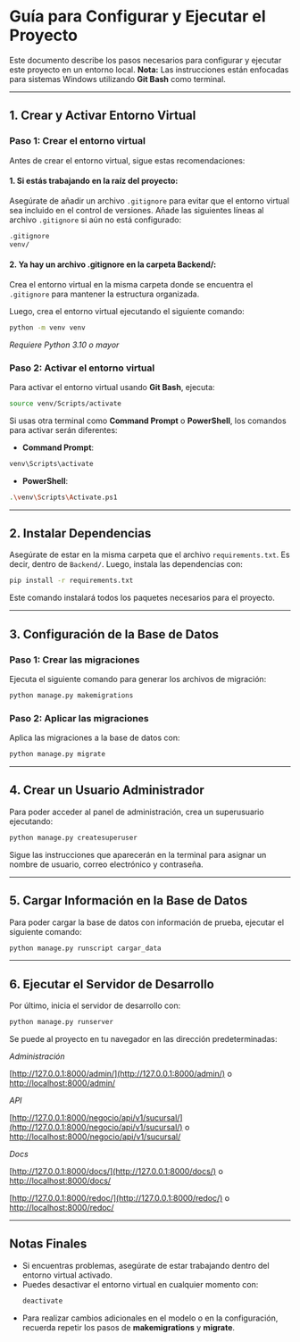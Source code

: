 # Guía para Configurar y Ejecutar el Proyecto

Este documento describe los pasos necesarios para configurar y ejecutar este proyecto en un entorno local. **Nota:** Las instrucciones están enfocadas para sistemas Windows utilizando **Git Bash** como terminal.

---

## 1. Crear y Activar Entorno Virtual

### Paso 1: Crear el entorno virtual
Antes de crear el entorno virtual, sigue estas recomendaciones:
#### 1. Si estás trabajando en la raíz del proyecto:
Asegúrate de añadir un archivo `.gitignore` para evitar que el entorno virtual sea incluido en el control de versiones. Añade las siguientes líneas al archivo `.gitignore` si aún no está configurado:
```bash
.gitignore
venv/
```
#### 2. Ya hay un archivo .gitignore en la carpeta Backend/:
Crea el entorno virtual en la misma carpeta donde se encuentra el `.gitignore` para mantener la estructura organizada.

Luego, crea el entorno virtual ejecutando el siguiente comando: 
```bash
python -m venv venv
```
*Requiere Python 3.10 o mayor*

### Paso 2: Activar el entorno virtual
Para activar el entorno virtual usando **Git Bash**, ejecuta:  
```bash
source venv/Scripts/activate
```

Si usas otra terminal como **Command Prompt** o **PowerShell**, los comandos para activar serán diferentes:  
- **Command Prompt**:  
```bash
venv\Scripts\activate
```
- **PowerShell**:  
```bash
.\venv\Scripts\Activate.ps1
```

---

## 2. Instalar Dependencias

Asegúrate de estar en la misma carpeta que el archivo `requirements.txt`. Es decir, dentro de `Backend/`. Luego, instala las dependencias con:  
```bash
pip install -r requirements.txt
```

Este comando instalará todos los paquetes necesarios para el proyecto.

---

## 3. Configuración de la Base de Datos

### Paso 1: Crear las migraciones
Ejecuta el siguiente comando para generar los archivos de migración:  
```bash
python manage.py makemigrations
```

### Paso 2: Aplicar las migraciones
Aplica las migraciones a la base de datos con:  
```bash
python manage.py migrate
```

---

## 4. Crear un Usuario Administrador

Para poder acceder al panel de administración, crea un superusuario ejecutando:  
```bash
python manage.py createsuperuser
```

Sigue las instrucciones que aparecerán en la terminal para asignar un nombre de usuario, correo electrónico y contraseña.

---

## 5. Cargar Información en la Base de Datos

Para poder cargar la base de datos con información de prueba, ejecutar el siguiente comando:
```bash
python manage.py runscript cargar_data
```

---

## 6. Ejecutar el Servidor de Desarrollo

Por último, inicia el servidor de desarrollo con:  
```bash
python manage.py runserver
```

Se puede al proyecto en tu navegador en las dirección predeterminadas: 

*Administración*

[http://127.0.0.1:8000/admin/](http://127.0.0.1:8000/admin/) o [http://localhost:8000/admin/](http://localhost:8000/admin/)

*API*

[http://127.0.0.1:8000/negocio/api/v1/sucursal/](http://127.0.0.1:8000/negocio/api/v1/sucursal/) o [http://localhost:8000/negocio/api/v1/sucursal/](http://localhost:8000/negocio/api/v1/sucursal/)

*Docs*

[http://127.0.0.1:8000/docs/](http://127.0.0.1:8000/docs/) o [http://localhost:8000/docs/](http://localhost:8000/docs/)

[http://127.0.0.1:8000/redoc/](http://127.0.0.1:8000/redoc/) o [http://localhost:8000/redoc/](http://localhost:8000/redoc/) 

---

## Notas Finales

- Si encuentras problemas, asegúrate de estar trabajando dentro del entorno virtual activado.
- Puedes desactivar el entorno virtual en cualquier momento con:  
  ```bash
  deactivate
  ```
- Para realizar cambios adicionales en el modelo o en la configuración, recuerda repetir los pasos de **makemigrations** y **migrate**.
